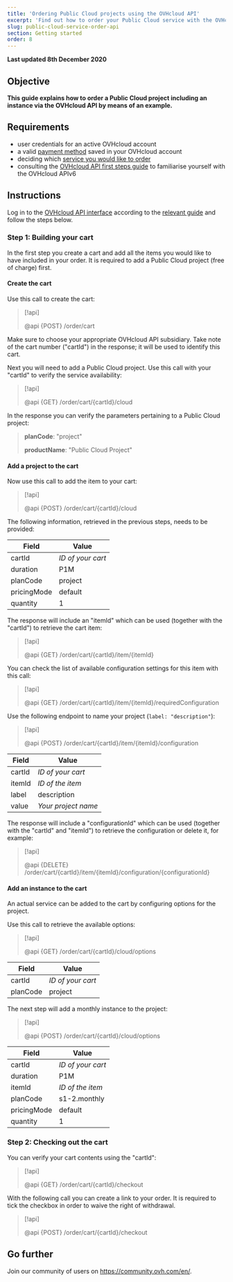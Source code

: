 ```yaml
---
title: 'Ordering Public Cloud projects using the OVHcloud API'
excerpt: 'Find out how to order your Public Cloud service with the OVHcloud API'
slug: public-cloud-service-order-api
section: Getting started
order: 8
---
```


**Last updated 8th December 2020**

## Objective



**This guide explains how to order a Public Cloud project including an instance via the OVHcloud API by means of an example.**

## Requirements

- user credentials for an active OVHcloud account
- a valid [payment method](../../billing/manage-payment-methods/) saved in your OVHcloud account
- deciding which [service you would like to order](https://www.ovhcloud.com/en-gb/public-cloud/)
- consulting the [OVHcloud API first steps guide](../../api/first-steps-with-ovh-api/) to familiarise yourself with the OVHcloud APIv6

## Instructions

Log in to the [OVHcloud API interface](https://api.ovh.com/console/) according to the [relevant guide](../../api/first-steps-with-ovh-api/) and follow the steps below.

### Step 1: Building your cart

In the first step you create a cart and add all the items you would like to have included in your order. It is required to add a Public Cloud project (free of charge) first.

#### Create the cart

Use this call to create the cart:

> [!api]
>
> @api {POST} /order/cart
>

Make sure to choose your appropriate OVHcloud API subsidiary. Take note of the cart number ("cartId") in the response; it will be used to identify this cart.

Next you will need to add a Public Cloud project. Use this call with your "cartId" to verify the service availability:

> [!api]
>
> @api {GET} /order/cart/{cartId}/cloud
>

In the response you can verify the parameters pertaining to a Public Cloud project:

>
>**planCode**: "project"
>
>**productName**: "Public Cloud Project"
>

#### Add a project to the cart

Now use this call to add the item to your cart:

> [!api]
>
> @api {POST} /order/cart/{cartId}/cloud
>

The following information, retrieved in the previous steps, needs to be provided:

|Field|Value|
|---|---| 
|cartId|*ID of your cart*|
|duration|P1M|
|planCode|project|
|pricingMode|default|
|quantity|1|

The response will include an "itemId" which can be used (together with the "cartId") to retrieve the cart item:

> [!api]
>
> @api {GET} /order/cart/{cartId}/item/{itemId}
>

You can check the list of available configuration settings for this item with this call:

> [!api]
>
> @api {GET} /order/cart/{cartId}/item/{itemId}/requiredConfiguration
>

Use the following endpoint to name your project (`label: "description"`):

> [!api]
>
> @api {POST} /order/cart/{cartId}/item/{itemId}/configuration
>

|Field|Value|
|---|---| 
|cartId|*ID of your cart*|
|itemId|*ID of the item*|
|label|description|
|value|*Your project name*|

The response will include a "configurationId" which can be used (together with the "cartId" and "itemId") to retrieve the configuration or delete it, for example:

> [!api]
>
> @api {DELETE} /order/cart/{cartId}/item/{itemId}/configuration/{configurationId}
>

#### Add an instance to the cart

An actual service can be added to the cart by configuring options for the project.

Use this call to retrieve the available options:

> [!api]
>
> @api {GET} /order/cart/{cartId}/cloud/options
>

|Field|Value|
|---|---| 
|cartId|*ID of your cart*|
|planCode|project|

The next step will add a monthly instance to the project:

> [!api]
>
> @api {POST} /order/cart/{cartId}/cloud/options
>

|Field|Value|
|---|---| 
|cartId|*ID of your cart*|
|duration|P1M|
|itemId|*ID of the item*|
|planCode|s1-2.monthly|
|pricingMode|default|
|quantity|1|




### Step 2: Checking out the cart

You can verify your cart contents using the "cartId":

> [!api]
>
> @api {GET} /order/cart/{cartId}/checkout
>

With the following call you can create a link to your order. It is required to tick the checkbox in order to waive the right of withdrawal.

> [!api]
>
> @api {POST} /order/cart/{cartId}/checkout
>



## Go further

Join our community of users on <https://community.ovh.com/en/>.
